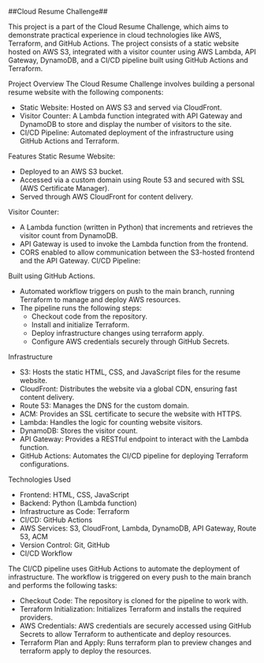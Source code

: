 ##Cloud Resume Challenge##

This project is a part of the Cloud Resume Challenge, which aims to demonstrate practical experience in cloud technologies like AWS, Terraform, and GitHub Actions. The project consists of a static website hosted on AWS S3, integrated with a visitor counter using AWS Lambda, API Gateway, DynamoDB, and a CI/CD pipeline built using GitHub Actions and Terraform.

Project Overview
The Cloud Resume Challenge involves building a personal resume website with the following components:

- Static Website: Hosted on AWS S3 and served via CloudFront.
- Visitor Counter: A Lambda function integrated with API Gateway and DynamoDB to store and display the number of visitors to the site.
- CI/CD Pipeline: Automated deployment of the infrastructure using GitHub Actions and Terraform.

Features
Static Resume Website:

- Deployed to an AWS S3 bucket.
- Accessed via a custom domain using Route 53 and secured with SSL (AWS Certificate Manager).
- Served through AWS CloudFront for content delivery.

Visitor Counter:

- A Lambda function (written in Python) that increments and retrieves the visitor count from DynamoDB.
- API Gateway is used to invoke the Lambda function from the frontend.
- CORS enabled to allow communication between the S3-hosted frontend and the API Gateway.
  CI/CD Pipeline:

Built using GitHub Actions.

- Automated workflow triggers on push to the main branch, running Terraform to manage and deploy AWS resources.
- The pipeline runs the following steps:
  - Checkout code from the repository.
  - Install and initialize Terraform.
  - Deploy infrastructure changes using terraform apply.
  - Configure AWS credentials securely through GitHub Secrets.

Infrastructure

- S3: Hosts the static HTML, CSS, and JavaScript files for the resume website.
- CloudFront: Distributes the website via a global CDN, ensuring fast content delivery.
- Route 53: Manages the DNS for the custom domain.
- ACM: Provides an SSL certificate to secure the website with HTTPS.
- Lambda: Handles the logic for counting website visitors.
- DynamoDB: Stores the visitor count.
- API Gateway: Provides a RESTful endpoint to interact with the Lambda function.
- GitHub Actions: Automates the CI/CD pipeline for deploying Terraform configurations.

Technologies Used

- Frontend: HTML, CSS, JavaScript
- Backend: Python (Lambda function)
- Infrastructure as Code: Terraform
- CI/CD: GitHub Actions
- AWS Services: S3, CloudFront, Lambda, DynamoDB, API Gateway, Route 53, ACM
- Version Control: Git, GitHub
- CI/CD Workflow

The CI/CD pipeline uses GitHub Actions to automate the deployment of infrastructure. The workflow is triggered on every push to the main branch and performs the following tasks:

- Checkout Code: The repository is cloned for the pipeline to work with.
- Terraform Initialization: Initializes Terraform and installs the required providers.
- AWS Credentials: AWS credentials are securely accessed using GitHub Secrets to allow Terraform to authenticate and deploy resources.
- Terraform Plan and Apply: Runs terraform plan to preview changes and terraform apply to deploy the resources.
